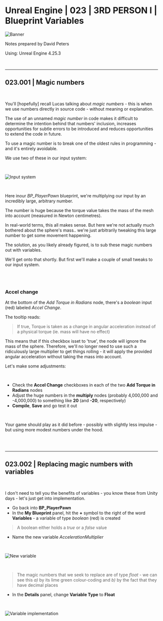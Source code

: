 # Unreal Engine | 023 | 3RD PERSON I | Blueprint Variables

![Banner](https://user-images.githubusercontent.com/36719180/93958681-1a422980-fdab-11ea-8c2b-e665e08294da.png)


Notes prepared by David Peters

Using: Unreal Engine 4.25.3 

<br>

---

## 023.001 | Magic numbers

<br>

You'll [hopefully] recall Lucas talking about *magic numbers* - this is when we use numbers directly in source code - without meaning or explanation.

The use of an unnamed *magic number* in code makes it difficult to determine the intention behind that numbers' inclusion, increases opportunities for subtle errors to be introduced and reduces opportunities to extend the code in future.

To use a magic number is to break one of the oldest rules in programming - and it's entirely avoidable.

We use two of these in our input system:

<br>

![Input system](https://user-images.githubusercontent.com/36719180/95700303-34cd3b80-0ca3-11eb-9219-324ea61b17c8.png)

<br>

Here inour *BP_PlayerPawn* blueprint, we're multiplying our input by an incredibly large, arbitrary number.

The number is huge because the torque value takes the mass of the mesh into account (measured in Newton centimetres).

In real-world terms, this all makes sense. But here we're not actually much bothered about the sphere's mass.. we're just arbitrarily tweaking this large number to get some movement happening.

The solution, as you likely already figured, is to sub these magic numbers out with variables. 

We'll get onto that shortly. But first we'll make a couple of small tweaks to our input system.

<br><br>

### Accel change

At the bottom of the *Add Torque in Radians* node, there's a *boolean* input (red) labeled *Accel Change*.

The tooltip reads:

> If true, Torque is taken as a change in angular acceleration instead of a physical torque (ie. mass will have no effect)

This means that if this checkbox isset to 'true', the node will ignore the mass of the sphere. Therefore, we'll no longer need to use such a ridiculously large multiplier to get things rolling - it will apply the provided angular acceleration without taking the mass into account.

Let's make some adjustments:

<br>

- Check the **Accel Change** checkboxes in each of the two **Add Torque in Radians** nodes
- Adjust the huge numbers in the **multiply** nodes (probably 4,000,000 and -4,000,000) to something like **20** (and **-20**, respectively)
- **Compile**, **Save** and go test it out

<br>

Your game should play as it did before - possibly with slightly less impulse - but using more modest numbers under the hood.

<br><br>

---

## 023.002 | Replacing magic numbers with variables

<br>

I don't need to tell you the benefits of variables - you know these from Unity days - let's just get into implementation.

- Go back into **BP_PlayerPawn**
- In the **My Blueprint** panel, hit the **+** symbol to the right of the word **Variables** - a variable of type *boolean* (red) is created
> A boolean either holds a *true* or a *false* value
- Name the new variable *AccelerationMultiplier*

<br>

![New variable](https://user-images.githubusercontent.com/36719180/95704848-b080b580-0cae-11eb-936f-970798f18597.png)

<br>

> The magic numbers that we seek to replace are of type *float* - we can see this *a)* by its lime green colour-coding and *b)* by the fact that they have decimal places
- In the **Details** panel, change **Variable Type** to **Float**


<br>

![Variable implementation](https://user-images.githubusercontent.com/36719180/95705207-a7dcaf00-0caf-11eb-9142-09102a29be26.png)

<br>






